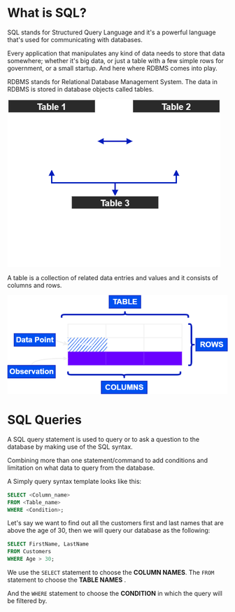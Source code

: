 # What is SQL?

SQL stands for Structured Query Language and it's a powerful language that's used for communicating with databases. 

Every application that manipulates any kind of data needs to store that data somewhere; whether it's big data, or just a table with a few simple rows for government, or a small startup. And here where RDBMS comes into play.

RDBMS stands for Relational Database Management System. The data in RDBMS is stored in database objects called tables.

![Alt text](Images/RDBMS_SKELETON_TABLES.png)

A table is a collection of related data entries and values and it consists of columns and rows.

![Alt text](Images/SING_TABLE_SKELEYON.png)

# SQL Queries

A SQL query statement is used to query or to ask a question to the database by making use of the SQL syntax.

Combining more than one statement/command to add conditions and limitation on what data to query from the database.

A Simply query syntax template looks like this:

```SQL
SELECT <Column_name>
FROM <Table_name>
WHERE <Condition>;
```

Let's say we want to find out all the customers first and last names that are above the age of 30, then we will query our database as the following:

```SQL
SELECT FirstName, LastName
FROM Customers
WHERE Age > 30;
```

We use the `SELECT` statement to choose the **COLUMN NAMES**.
The `FROM` statement to choose the **TABLE NAMES** .

And the `WHERE` statement to choose the **CONDITION** in which the query will be filtered by.
